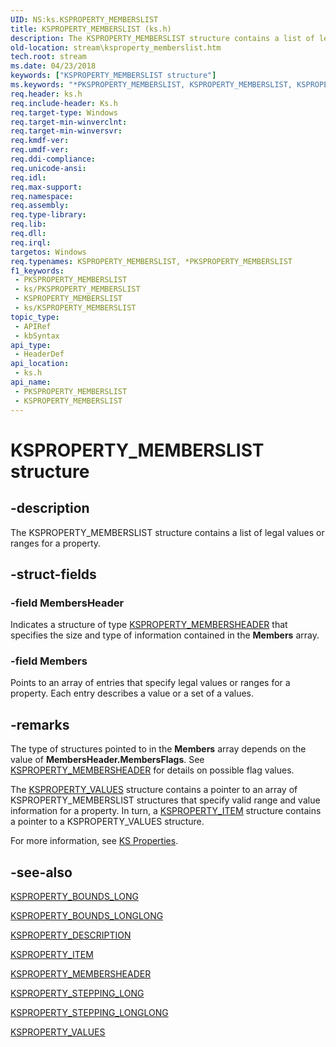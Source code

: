 ```yaml
---
UID: NS:ks.KSPROPERTY_MEMBERSLIST
title: KSPROPERTY_MEMBERSLIST (ks.h)
description: The KSPROPERTY_MEMBERSLIST structure contains a list of legal values or ranges for a property.
old-location: stream\ksproperty_memberslist.htm
tech.root: stream
ms.date: 04/23/2018
keywords: ["KSPROPERTY_MEMBERSLIST structure"]
ms.keywords: "*PKSPROPERTY_MEMBERSLIST, KSPROPERTY_MEMBERSLIST, KSPROPERTY_MEMBERSLIST structure [Streaming Media Devices], PKSPROPERTY_MEMBERSLIST, PKSPROPERTY_MEMBERSLIST structure pointer [Streaming Media Devices], ks-struct_44a818f7-bffd-4aa5-aa30-b6376c0593ca.xml, ks/KSPROPERTY_MEMBERSLIST, ks/PKSPROPERTY_MEMBERSLIST, stream.ksproperty_memberslist"
req.header: ks.h
req.include-header: Ks.h
req.target-type: Windows
req.target-min-winverclnt: 
req.target-min-winversvr: 
req.kmdf-ver: 
req.umdf-ver: 
req.ddi-compliance: 
req.unicode-ansi: 
req.idl: 
req.max-support: 
req.namespace: 
req.assembly: 
req.type-library: 
req.lib: 
req.dll: 
req.irql: 
targetos: Windows
req.typenames: KSPROPERTY_MEMBERSLIST, *PKSPROPERTY_MEMBERSLIST
f1_keywords:
 - PKSPROPERTY_MEMBERSLIST
 - ks/PKSPROPERTY_MEMBERSLIST
 - KSPROPERTY_MEMBERSLIST
 - ks/KSPROPERTY_MEMBERSLIST
topic_type:
 - APIRef
 - kbSyntax
api_type:
 - HeaderDef
api_location:
 - ks.h
api_name:
 - PKSPROPERTY_MEMBERSLIST
 - KSPROPERTY_MEMBERSLIST
---
```


# KSPROPERTY_MEMBERSLIST structure


## -description

The KSPROPERTY_MEMBERSLIST structure contains a list of legal values or ranges for a property.

## -struct-fields

### -field MembersHeader

Indicates a structure of type <a href="/windows-hardware/drivers/ddi/ks/ns-ks-ksproperty_membersheader">KSPROPERTY_MEMBERSHEADER</a> that specifies the size and type of information contained in the <b>Members</b> array.

### -field Members

Points to an array of entries that specify legal values or ranges for a property. Each entry describes a value or a set of a values.

## -remarks

The type of structures pointed to in the <b>Members</b> array depends on the value of <b>MembersHeader.MembersFlags</b>. See <a href="/windows-hardware/drivers/ddi/ks/ns-ks-ksproperty_membersheader">KSPROPERTY_MEMBERSHEADER</a> for details on possible flag values.  

The <a href="/windows-hardware/drivers/ddi/ks/ns-ks-ksproperty_values">KSPROPERTY_VALUES</a> structure contains a pointer to an array of KSPROPERTY_MEMBERSLIST structures that specify valid range and value information for a property. In turn, a <a href="/windows-hardware/drivers/ddi/ks/ns-ks-ksproperty_item">KSPROPERTY_ITEM</a> structure contains a pointer to a KSPROPERTY_VALUES structure.

For more information, see <a href="/windows-hardware/drivers/stream/ks-properties">KS Properties</a>.

## -see-also

<a href="/windows-hardware/drivers/ddi/ks/ns-ks-ksproperty_bounds_long">KSPROPERTY_BOUNDS_LONG</a>



<a href="/windows-hardware/drivers/ddi/ks/ns-ks-ksproperty_bounds_longlong">KSPROPERTY_BOUNDS_LONGLONG</a>



<a href="/windows-hardware/drivers/ddi/ks/ns-ks-ksproperty_description">KSPROPERTY_DESCRIPTION</a>



<a href="/windows-hardware/drivers/ddi/ks/ns-ks-ksproperty_item">KSPROPERTY_ITEM</a>



<a href="/windows-hardware/drivers/ddi/ks/ns-ks-ksproperty_membersheader">KSPROPERTY_MEMBERSHEADER</a>



<a href="/previous-versions/windows/hardware/drivers/dn936838(v=vs.85)">KSPROPERTY_STEPPING_LONG</a>



<a href="/previous-versions/windows/hardware/drivers/dn936841(v=vs.85)">KSPROPERTY_STEPPING_LONGLONG</a>



<a href="/windows-hardware/drivers/ddi/ks/ns-ks-ksproperty_values">KSPROPERTY_VALUES</a>

